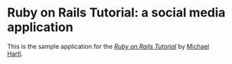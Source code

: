# Ruby on Rails Tutorial: a social media application 

This is the sample application for
the [*Ruby on Rails Tutorial*](http://railstutorial.org/)
by [Michael Hartl](http://michaelhartl.com/).